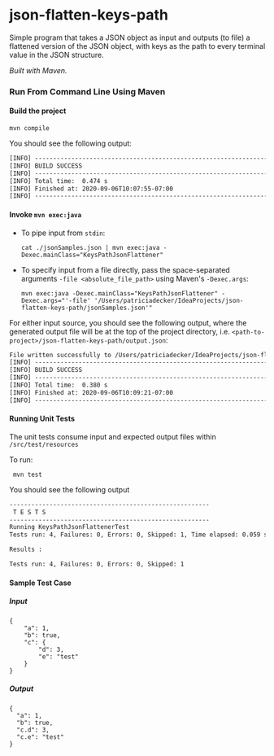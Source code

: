 # json-flatten-keys-path

Simple program that takes a JSON object as input and outputs (to file) a flattened version of the JSON object, with keys as the path to every terminal value in the JSON structure.

_Built with Maven._

### Run From Command Line Using Maven

#### Build the project

`mvn compile`

You should see the following output:

```dtd
[INFO] ------------------------------------------------------------------------
[INFO] BUILD SUCCESS
[INFO] ------------------------------------------------------------------------
[INFO] Total time:  0.474 s
[INFO] Finished at: 2020-09-06T10:07:55-07:00
[INFO] ------------------------------------------------------------------------
```
    
#### Invoke `mvn exec:java`

* To pipe input from `stdin`:

    `cat ./jsonSamples.json | mvn exec:java -Dexec.mainClass="KeysPathJsonFlattener"`
    
- To specify input from a file directly, pass the space-separated arguments `-file <absolute_file_path>` using Maven's `-Dexec.args`:

    `mvn exec:java -Dexec.mainClass="KeysPathJsonFlattener" -Dexec.args="'-file' '/Users/patriciadecker/IdeaProjects/json-flatten-keys-path/jsonSamples.json'"`
    
For either input source, you should see the following output, where the generated output file will be at the top of the project directory, i.e. `<path-to-project>/json-flatten-keys-path/output.json`:

```dtd
File written successfully to /Users/patriciadecker/IdeaProjects/json-flatten-keys-path/output.json
[INFO] ------------------------------------------------------------------------
[INFO] BUILD SUCCESS
[INFO] ------------------------------------------------------------------------
[INFO] Total time:  0.380 s
[INFO] Finished at: 2020-09-06T10:09:21-07:00
[INFO] ------------------------------------------------------------------------
``` 


    
#### Running Unit Tests
The unit tests consume input and expected output files within `/src/test/resources`

To run:

` mvn test`    

You should see the following output

```dtd
-------------------------------------------------------
 T E S T S
-------------------------------------------------------
Running KeysPathJsonFlattenerTest
Tests run: 4, Failures: 0, Errors: 0, Skipped: 1, Time elapsed: 0.059 sec

Results :

Tests run: 4, Failures: 0, Errors: 0, Skipped: 1
```

#### Sample Test Case

##### Input

```$xslt
{
    "a": 1,
    "b": true,
    "c": {
        "d": 3,
        "e": "test"
    }
}
```

##### Output

```$xslt
{
  "a": 1,
  "b": true,
  "c.d": 3,
  "c.e": "test"
}
```


 

